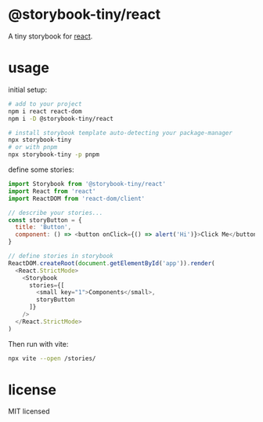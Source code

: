 # @storybook-tiny/react

A tiny storybook for [react][].

# usage

initial setup:

```sh
# add to your project
npm i react react-dom
npm i -D @storybook-tiny/react

# install storybook template auto-detecting your package-manager
npx storybook-tiny
# or with pnpm
npx storybook-tiny -p pnpm
```

define some stories:

```js 
import Storybook from '@storybook-tiny/react'
import React from 'react'
import ReactDOM from 'react-dom/client'

// describe your stories...
const storyButton = {
  title: 'Button',
  component: () => <button onClick={() => alert('Hi')}>Click Me</button>
}

// define stories in storybook
ReactDOM.createRoot(document.getElementById('app')).render(
  <React.StrictMode>
    <Storybook
      stories={[
        <small key="1">Components</small>,
        storyButton
      ]}
    />
  </React.StrictMode>
)
```

Then run with vite:

```sh
npx vite --open /stories/
```

# license

MIT licensed

[react]: https://reactjs.org/tutorial/tutorial.html
